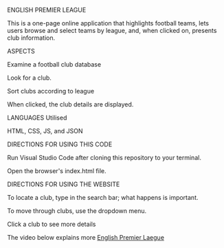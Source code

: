 ENGLISH PREMIER LEAGUE

This is a one-page online application that highlights football teams, lets users browse and select teams by league, and, when clicked on, presents club information.

ASPECTS

Examine a football club database

 Look for a club.

 Sort clubs according to league

 When clicked, the club details are displayed.

LANGUAGES Utilised

HTML, CSS, JS, and JSON

DIRECTIONS FOR USING THIS CODE

Run Visual Studio Code after cloning this repository to your terminal.

Open the browser's index.html file.

DIRECTIONS FOR USING THE WEBSITE

To locate a club, type in the search bar; what happens is important.

To move through clubs, use the dropdown menu.

Click a club to see more details

The video below explains more
[English Premier Laegue](https://drive.google.com/file/d/1AR4NFC4_1WoKmGxNCKovCGGk89dZS4xY/view?usp=sharing)
